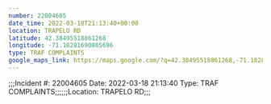 ```yaml
---
number: 22004605
date_time: 2022-03-18T21:13:40+00:00
location: TRAPELO RD
latitude: 42.38495518861268
longitude: -71.18281690805696
type: TRAF COMPLAINTS
google_maps_link: https://maps.google.com/?q=42.38495518861268,-71.18281690805696
---
```


;;;Incident #: 22004605  Date: 2022-03-18 21:13:40   Type: TRAF COMPLAINTS;;;;;;Location: TRAPELO RD;;;
